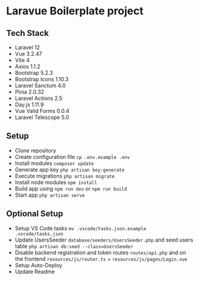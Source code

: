# Laravue Boilerplate project

## Tech Stack

-   Laravel 12
-   Vue 3.2.47
-   Vite 4
-   Axios 1.1.2
-   Bootstrap 5.2.3
-   Bootstrap Icons 1.10.3
-   Laravel Sanctum 4.0
-   Pinia 2.0.32
-   Laravel Actions 2.5
-   Day.js 1.11.9
-   Vue Valid Forms 0.0.4
-   Laravel Telescope 5.0

## Setup

-   Clone repository
-   Create configuration file `cp .env.example .env`
-   Install modules `composer update`
-   Generate app key `php artisan key:generate`
-   Execute migrations `php artisan migrate`
-   Install node modules `npm install`
-   Build app using `npm run dev` or `npm run build`
-   Start app `php artisan serve`


## Optional Setup

-   Setup VS Code tasks `mv .vscode/tasks.json.example .vscode/tasks.json`
-   Update UsersSeeder `database/seeders/UsersSeeder.php` and seed users table `php artisan db:seed --class=UsersSeeder`
-   Disable backend registration and token routes `routes/api.php` and on the frontend `resources/js/router.ts` + `resources/js/pages/Login.vue`
-   Setup Auto-Deploy
-   Update Readme
